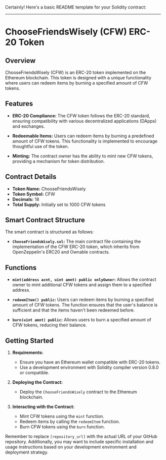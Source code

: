 Certainly! Here's a basic README template for your Solidity contract:

---

# ChooseFriendsWisely (CFW) ERC-20 Token

## Overview

ChooseFriendsWisely (CFW) is an ERC-20 token implemented on the Ethereum blockchain. This token is designed with a unique functionality where users can redeem items by burning a specified amount of CFW tokens.

## Features

- **ERC-20 Compliance:** The CFW token follows the ERC-20 standard, ensuring compatibility with various decentralized applications (DApps) and exchanges.
  
- **Redeemable Items:** Users can redeem items by burning a predefined amount of CFW tokens. This functionality is implemented to encourage thoughtful use of the token.

- **Minting:** The contract owner has the ability to mint new CFW tokens, providing a mechanism for token distribution.

## Contract Details

- **Token Name:** ChooseFriendsWisely
- **Token Symbol:** CFW
- **Decimals:** 18
- **Total Supply:** Initially set to 1000 CFW tokens

## Smart Contract Structure

The smart contract is structured as follows:

- **`ChooseFriendsWisely.sol`:** The main contract file containing the implementation of the CFW ERC-20 token, which inherits from OpenZeppelin's ERC20 and Ownable contracts.

## Functions

- **`mint(address acnt, uint amnt) public onlyOwner`:** Allows the contract owner to mint additional CFW tokens and assign them to a specified address.

- **`redeemItem() public`:** Users can redeem items by burning a specified amount of CFW tokens. The function ensures that the user's balance is sufficient and that the items haven't been redeemed before.

- **`burn(uint amnt) public`:** Allows users to burn a specified amount of CFW tokens, reducing their balance.

## Getting Started

1. **Requirements:**
   - Ensure you have an Ethereum wallet compatible with ERC-20 tokens.
   - Use a development environment with Solidity compiler version 0.8.0 or compatible.

2. **Deploying the Contract:**
   - Deploy the `ChooseFriendsWisely` contract to the Ethereum blockchain.

3. **Interacting with the Contract:**
   - Mint CFW tokens using the `mint` function.
   - Redeem items by calling the `redeemItem` function.
   - Burn CFW tokens using the `burn` function.


Remember to replace `[repository_url]` with the actual URL of your GitHub repository. Additionally, you may want to include specific installation and usage instructions based on your development environment and deployment strategy.
